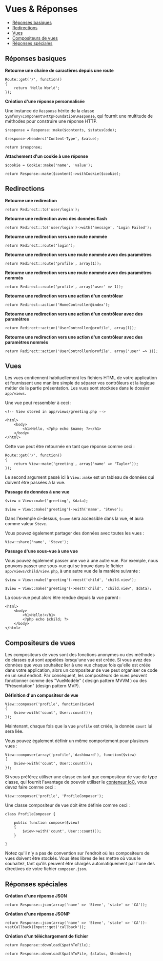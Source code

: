 # Vues & Réponses

- [Réponses basiques](#basic-responses)
- [Redirections](#redirects)
- [Vues](#views)
- [Compositeurs de vues](#view-composers)
- [Réponses spéciales](#special-responses)

<a name="basic-responses"></a>
## Réponses basiques

**Retourne une chaîne de caractères depuis une route**

	Route::get('/', function()
	{
		return 'Hello World';
	});

**Création d'une réponse personnalisée**

Une instance de `Response` hérite de la classe `Symfony\Component\HttpFoundation\Response`, qui fournit une multitude de méthodes pour construire une réponse HTTP.

	$response = Response::make($contents, $statusCode);

	$response->headers('Content-Type', $value);

	return $response;

**Attachement d'un cookie à une réponse**

	$cookie = Cookie::make('name', 'value');

	return Response::make($content)->withCookie($cookie);

<a name="redirects"></a>
## Redirections

**Retourne une redirection**

	return Redirect::to('user/login');

**Retourne une redirection avec des données flash**

    return Redirect::to('user/login')->with('message', 'Login Failed');

**Retourne une redirection vers une route nommée**

	return Redirect::route('login');

**Retourne une redirection vers une route nommée avec des paramètres**

	return Redirect::route('profile', array(1));

**Retourne une redirection vers une route nommée avec des paramètres nommés**

	return Redirect::route('profile', array('user' => 1));

**Retourne une redirection vers une action d'un contrôleur**

	return Redirect::action('HomeController@index');

**Retourne une redirection vers une action d'un contrôleur avec des paramètres**

	return Redirect::action('UserController@profile', array(1));

**Retourne une redirection vers une action d'un contrôleur avec des paramètres nommés**

	return Redirect::action('UserController@profile', array('user' => 1));

<a name="views"></a>
## Vues

Les vues contiennent habituellement les fichiers HTML de votre application et fournissent une manière simple de séparer vos contrôleurs et la logique métier de la partie présentation. Les vues sont stockées dans le dossier `app/views`.

Une vue peut ressembler à ceci :

	<!-- View stored in app/views/greeting.php -->

	<html>
		<body>
			<h1>Hello, <?php echo $name; ?></h1>
		</body>
	</html>

Cette vue peut être retournée en tant que réponse comme ceci :

	Route::get('/', function()
	{
		return View::make('greeting', array('name' => 'Taylor'));
	});

Le second argument passé ici à `View::make` est un tableau de données qui doivent être passées à la vue.

**Passage de données à une vue**

	$view = View::make('greeting', $data);

	$view = View::make('greeting')->with('name', 'Steve');

Dans l'exemple ci-dessus, `$name` sera accessible dans la vue, et aura comme valeur `Steve`.

Vous pouvez également partager des données avec toutes les vues :

    View::share('name', 'Steve');

**Passage d'une sous-vue à une vue**

Vous pouvez également passer une vue à une autre vue. Par exemple, nous pouvons passer une sous-vue qui se trouve dans le fichier `app/views/child/view.php`, à une autre vue de la manière suivante :

	$view = View::make('greeting')->nest('child', 'child.view');

	$view = View::make('greeting')->nest('child', 'child.view', $data);

La sous-vue peut alors être rendue depuis la vue parent :

	<html>
		<body>
			<h1>Hello!</h1>
			<?php echo $child; ?>
		</body>
	</html>

<a name="view-composers"></a>
## Compositeurs de vues

Les compositeurs de vues sont des fonctions anonymes ou des méthodes de classes qui sont appelées lorsqu'une vue est créée. Si vous avez des données que vous souhaitez lier à une vue chaque fois qu'elle est créée dans votre application, alors un compositeur de vue peut organiser ce code en un seul endroit. Par conséquent, les compositeurs de vues peuvent fonctionner comme des "VueModèle" ( design pattern MVVM ) ou des "Présentation" (design pattern MVP).

**Définition d'un compositeur de vue**

	View::composer('profile', function($view)
	{
		$view->with('count', User::count());
	});

Maintenant, chaque fois que la vue `profile` est créée, la donnée `count` lui sera liée.

Vous pouvez également définir un même comportement pour plusieurs vues :

    View::composer(array('profile','dashboard'), function($view)
    {
        $view->with('count', User::count());
    });

Si vous préférez utiliser une classe en tant que compositeur de vue de type classe, qui fournit l'avantage de pouvoir utiliser le [conteneur IoC](/docs/4/ioc), vous devez faire comme ceci :

	View::composer('profile', 'ProfileComposer');

Une classe compositeur de vue doit être définie comme ceci :

	class ProfileComposer {

		public function compose($view)
		{
			$view->with('count', User::count());
		}

	}

Notez qu'il n'y a pas de convention sur l'endroit où les compositeurs de vues doivent être stockés. Vous êtes libres de les mettre où vous le souhaitez, tant qu'ils peuvent être chargés automatiquement par l'une des directives de votre fichier `composer.json`.

<a name="special-responses"></a>
## Réponses spéciales

**Création d'une réponse JSON**

	return Response::json(array('name' => 'Steve', 'state' => 'CA'));

**Création d'une réponse JSONP**

	return Response::json(array('name' => 'Steve', 'state' => 'CA'))->setCallback(Input::get('callback'));

**Création d'un téléchargement de fichier**

	return Response::download($pathToFile);

	return Response::download($pathToFile, $status, $headers);
